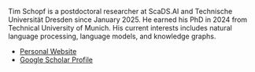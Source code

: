 Tim Schopf is a postdoctoral researcher at ScaDS.AI and Technische Universität Dresden since January 2025. He earned his PhD in 2024 from Technical University of Munich. His current interests includes natural language processing, language models, and knowledge graphs. 
- [Personal Website](https://timschopf.github.io/)
- [Google Scholar Profile](https://scholar.google.de/citations?user=-9pQaLQAAAAJ&hl=de)

